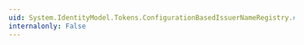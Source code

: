 ```yaml
---
uid: System.IdentityModel.Tokens.ConfigurationBasedIssuerNameRegistry.#ctor
internalonly: False
---
```

